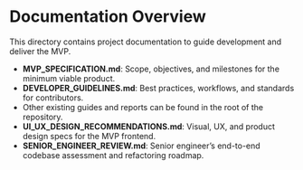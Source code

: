  # Documentation Overview

 This directory contains project documentation to guide development and deliver the MVP.

 - **MVP_SPECIFICATION.md**: Scope, objectives, and milestones for the minimum viable product.
 - **DEVELOPER_GUIDELINES.md**: Best practices, workflows, and standards for contributors.
 - Other existing guides and reports can be found in the root of the repository.
 - **UI_UX_DESIGN_RECOMMENDATIONS.md**: Visual, UX, and product design specs for the MVP frontend.
 - **SENIOR_ENGINEER_REVIEW.md**: Senior engineer’s end-to-end codebase assessment and refactoring roadmap.
